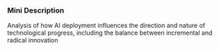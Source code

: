 ### Mini Description

Analysis of how AI deployment influences the direction and nature of technological progress, including the balance between incremental and radical innovation
